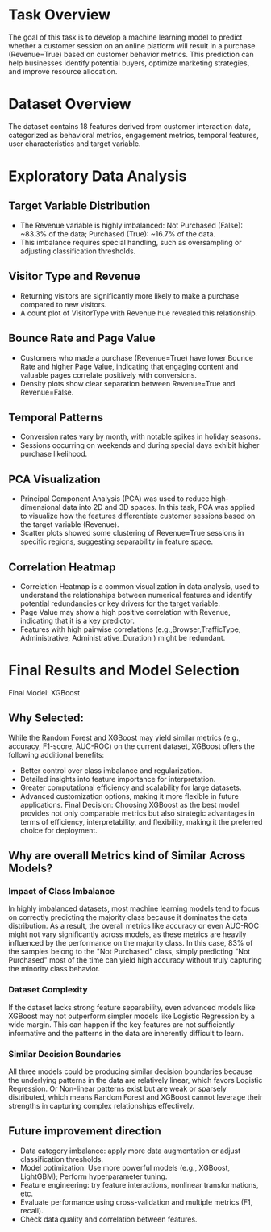 # Task Overview
The goal of this task is to develop a machine learning model to predict whether a customer session on an online platform will result in a purchase (Revenue=True) based on customer behavior metrics. This prediction can help businesses identify potential buyers, optimize marketing strategies, and improve resource allocation.

# Dataset Overview
The dataset contains 18 features derived from customer interaction data, categorized as behavioral metrics, engagement metrics, temporal features, user characteristics and target variable.

# Exploratory Data Analysis
## Target Variable Distribution
- The Revenue variable is highly imbalanced: Not Purchased (False): ~83.3% of the data; Purchased (True): ~16.7% of the data.
- This imbalance requires special handling, such as oversampling or adjusting classification thresholds.
## Visitor Type and Revenue
- Returning visitors are significantly more likely to make a purchase compared to new visitors.
- A count plot of VisitorType with Revenue hue revealed this relationship.
## Bounce Rate and Page Value
- Customers who made a purchase (Revenue=True) have lower Bounce Rate and higher Page Value, indicating that engaging content and valuable pages correlate positively with conversions.
- Density plots show clear separation between Revenue=True and Revenue=False.
## Temporal Patterns
- Conversion rates vary by month, with notable spikes in holiday seasons.
- Sessions occurring on weekends and during special days exhibit higher purchase likelihood.
## PCA Visualization
- Principal Component Analysis (PCA) was used to reduce high-dimensional data into 2D and 3D spaces. In this task, PCA was applied to visualize how the features differentiate customer sessions based on the target variable (Revenue).
- Scatter plots showed some clustering of Revenue=True sessions in specific regions, suggesting separability in feature space.
## Correlation Heatmap
- Correlation Heatmap is a common visualization in data analysis, used to understand the relationships between numerical features and identify potential redundancies or key drivers for the target variable.
- Page Value may show a high positive correlation with Revenue, indicating that it is a key predictor.
- Features with high pairwise correlations (e.g.,Browser,TrafficType, Administrative, Administrative_Duration ) might be redundant.

# Final Results and Model Selection
Final Model: XGBoost
## Why Selected:
While the Random Forest and XGBoost may yield similar metrics (e.g., accuracy, F1-score, AUC-ROC) on the current dataset, XGBoost offers the following additional benefits:
- Better control over class imbalance and regularization.
- Detailed insights into feature importance for interpretation.
- Greater computational efficiency and scalability for large datasets.
- Advanced customization options, making it more flexible in future applications.
Final Decision: Choosing XGBoost as the best model provides not only comparable metrics but also strategic advantages in terms of efficiency, interpretability, and flexibility, making it the preferred choice for deployment.

## Why are overall Metrics kind of Similar Across Models?
### Impact of Class Imbalance
In highly imbalanced datasets, most machine learning models tend to focus on correctly predicting the majority class because it dominates the data distribution. As a result, the overall metrics like accuracy or even AUC-ROC might not vary significantly across models, as these metrics are heavily influenced by the performance on the majority class. In this case, 83% of the samples belong to the "Not Purchased" class, simply predicting "Not Purchased" most of the time can yield high accuracy without truly capturing the minority class behavior.
### Dataset Complexity
If the dataset lacks strong feature separability, even advanced models like XGBoost may not outperform simpler models like Logistic Regression by a wide margin. This can happen if the key features are not sufficiently informative and the patterns in the data are inherently difficult to learn.
### Similar Decision Boundaries
All three models could be producing similar decision boundaries because the underlying patterns in the data are relatively linear, which favors Logistic Regression. Or Non-linear patterns exist but are weak or sparsely distributed, which means Random Forest and XGBoost cannot leverage their strengths in capturing complex relationships effectively.

## Future improvement direction
- Data category imbalance: apply more data augmentation or adjust classification thresholds.
- Model optimization: Use more powerful models (e.g., XGBoost, LightGBM); Perform hyperparameter tuning.
- Feature engineering: try feature interactions, nonlinear transformations, etc.
- Evaluate performance using cross-validation and multiple metrics (F1, recall).
- Check data quality and correlation between features.


